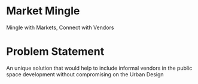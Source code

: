 # Market Mingle
Mingle with Markets, Connect with Vendors

# Problem Statement
An unique solution that would help to include informal vendors in the public space development without compromising on the Urban Design
